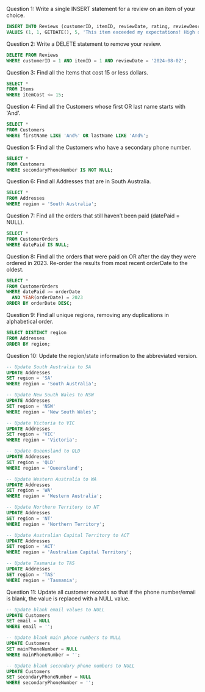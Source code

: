 Question 1: Write a single INSERT statement for a review on an item of your choice.

```sql
INSERT INTO Reviews (customerID, itemID, reviewDate, rating, reviewDescription)
VALUES (1, 1, GETDATE(), 5, 'This item exceeded my expectations! High quality and fast shipping.');

```


Question 2: Write a DELETE statement to remove your review.

```sql
DELETE FROM Reviews
WHERE customerID = 1 AND itemID = 1 AND reviewDate = '2024-08-02';

```


Question 3: Find all the Items that cost 15 or less dollars.

```sql
SELECT * 
FROM Items 
WHERE itemCost <= 15;

```


Question 4: Find all the Customers whose first OR last name starts with 'And'.
```sql
SELECT * 
FROM Customers 
WHERE firstName LIKE 'And%' OR lastName LIKE 'And%';

```


Question 5: Find all the Customers who have a secondary phone number.

```sql
SELECT * 
FROM Customers 
WHERE secondaryPhoneNumber IS NOT NULL;

```




Question 6: Find all Addresses that are in South Australia.
```sql
SELECT * 
FROM Addresses 
WHERE region = 'South Australia';

```


Question 7: Find all the orders that still haven’t been paid (datePaid = NULL).

```sql
SELECT * 
FROM CustomerOrders 
WHERE datePaid IS NULL;

```



Question 8: Find all the orders that were paid on OR after the day they were ordered in 2023. Re-order the results from most recent orderDate to the oldest.
```sql
SELECT * 
FROM CustomerOrders 
WHERE datePaid >= orderDate 
  AND YEAR(orderDate) = 2023 
ORDER BY orderDate DESC;


```



Question 9: Find all unique regions, removing any duplications in alphabetical order.

```sql
SELECT DISTINCT region 
FROM Addresses 
ORDER BY region;

```




Question 10: Update the region/state information to the abbreviated version.

```sql
-- Update South Australia to SA
UPDATE Addresses 
SET region = 'SA' 
WHERE region = 'South Australia';

-- Update New South Wales to NSW
UPDATE Addresses 
SET region = 'NSW' 
WHERE region = 'New South Wales';

-- Update Victoria to VIC
UPDATE Addresses 
SET region = 'VIC' 
WHERE region = 'Victoria';

-- Update Queensland to QLD
UPDATE Addresses 
SET region = 'QLD' 
WHERE region = 'Queensland';

-- Update Western Australia to WA
UPDATE Addresses 
SET region = 'WA' 
WHERE region = 'Western Australia';

-- Update Northern Territory to NT
UPDATE Addresses 
SET region = 'NT' 
WHERE region = 'Northern Territory';

-- Update Australian Capital Territory to ACT
UPDATE Addresses 
SET region = 'ACT' 
WHERE region = 'Australian Capital Territory';

-- Update Tasmania to TAS
UPDATE Addresses 
SET region = 'TAS' 
WHERE region = 'Tasmania';

```



Question 11: Update all customer records so that if the phone number/email is blank, the value is replaced with a NULL value.

```sql
-- Update blank email values to NULL
UPDATE Customers 
SET email = NULL 
WHERE email = '';

-- Update blank main phone numbers to NULL
UPDATE Customers 
SET mainPhoneNumber = NULL 
WHERE mainPhoneNumber = '';

-- Update blank secondary phone numbers to NULL
UPDATE Customers 
SET secondaryPhoneNumber = NULL 
WHERE secondaryPhoneNumber = '';

```










